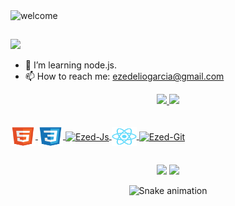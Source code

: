 <div align="center">
    
</div> 
<picture>
  <source media="(min-width:650px)" srcset="https://github.com/Ezedcode/6.images/blob/main/welcome.png">
  <img src="https://github.com/Ezedecode/6.images/blob/main/wolcoEzedcodemeMobile.png" alt="welcome" style="width:auto;">
</picture><br>

##

<img height="40px" src="https://github.com/Ezedelio14/6.images/blob/main/hi.gif"/><br>
- 🌱 I’m learning node.js.<br>
- 📫 How to reach me: ezedeliogarcia@gmail.com

<div align="center">
  <a href="https://github.com/ezedcode">
  <img height="155em" src="https://github-readme-stats.vercel.app/api?username=Ezedelio14&show_icons=true&theme=cobalt&include_all_commits=true&count_private=true"/>
  <img height="155em" src="https://github-readme-stats.vercel.app/api/top-langs/?username=Ezedelio14&layout=compact&langs_count=7&theme=cobalt"/>
</div> <br>
<div style="display: inline_block"><br>
  <img align="center" alt="Ezed-HTML" height="30" width="40" src="https://raw.githubusercontent.com/devicons/devicon/master/icons/html5/html5-original.svg">
  <img align="center" alt="Ezed-CSS" height="30" width="40" src="https://raw.githubusercontent.com/devicons/devicon/master/icons/css3/css3-original.svg">
  <img align="center" alt="Ezed-Js" height="30" width="40" src="https://cdn.jsdelivr.net/gh/devicons/devicon/icons/javascript/javascript-plain.svg"">
  <img align="center" alt="Ezed-React" height="30" width="40" src="https://raw.githubusercontent.com/devicons/devicon/master/icons/react/react-original.svg">
  <img align="center" alt="Ezed-Git" height="30" width="40" src="https://cdn.jsdelivr.net/gh/devicons/devicon/icons/git/git-original.svg" />
 </div>

##

<div align="center"> 
  <a href = "mailto:ezedeliogarcia@gmail.com"><img src="https://img.shields.io/badge/-Gmail-%23333?style=for-the-badge&logo=gmail&logoColor=white" target="_blank"></a>
  <a href="https://www.linkedin.com/in/ezed%C3%A9lio-garcia-61a9b622a/" target="_blank"><img src="https://img.shields.io/badge/-LinkedIn-%230077B5?style=for-the-badge&logo=linkedin&logoColor=white" target="_blank"></a> 
 
  ![Snake animation](https://github.com/Ezedelio14/Ezedelio14/blob/output/github-contribution-grid-snake.svg)
 
</div>
